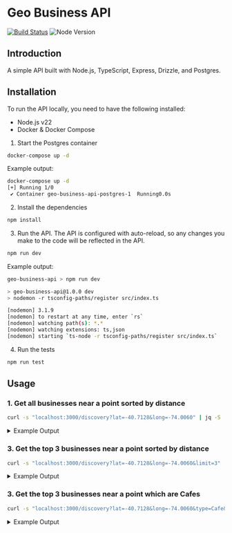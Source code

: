 # Geo Business API

[![Build Status](https://github.com/AidanFogarty/geo-business-api/actions/workflows/ci.yml/badge.svg)](https://github.com/AidanFogarty/geo-business-api/actions/workflows/ci.yml)
![Node Version](https://img.shields.io/badge/node-v22-blue)

## Introduction

A simple API built with Node.js, TypeScript, Express, Drizzle, and Postgres.

## Installation

To run the API locally, you need to have the following installed:

- Node.js v22
- Docker & Docker Compose

1. Start the Postgres container

```bash
docker-compose up -d
```

Example output:

```bash
docker-compose up -d
[+] Running 1/0
 ✔ Container geo-business-api-postgres-1  Running0.0s
```

2. Install the dependencies

```bash
npm install
```

3. Run the API. The API is configured with auto-reload, so any changes you make to the code will be reflected in the API.

```bash
npm run dev
```

Example output:

```bash
geo-business-api > npm run dev

> geo-business-api@1.0.0 dev
> nodemon -r tsconfig-paths/register src/index.ts

[nodemon] 3.1.9
[nodemon] to restart at any time, enter `rs`
[nodemon] watching path(s): *.*
[nodemon] watching extensions: ts,json
[nodemon] starting `ts-node -r tsconfig-paths/register src/index.ts`
```

4. Run the tests

```bash
npm run test
```

## Usage

### 1. Get all businesses near a point sorted by distance

```bash
curl -s "localhost:3000/discovery?lat=-40.7128&long=-74.0060" | jq -S
```

<details>
  <summary>Example Output</summary>

```json
[
  {
    "distance_km": 9054.11,
    "id": 26,
    "latitude": "40.7128",
    "longitude": "-74.006",
    "name": "Business 1",
    "type": "Cafe"
  },
  {
    "distance_km": 9285.61,
    "id": 30,
    "latitude": "41.8781",
    "longitude": "-87.6298",
    "name": "Business 5",
    "type": "Cafe"
  },
  {
    "distance_km": 9467.23,
    "id": 27,
    "latitude": "34.0522",
    "longitude": "-118.2437",
    "name": "Business 2",
    "type": "Restaurant"
  },
  {
    "distance_km": 12446.76,
    "id": 29,
    "latitude": "48.8566",
    "longitude": "2.3522",
    "name": "Business 4",
    "type": "Restaurant"
  },
  {
    "distance_km": 12487.62,
    "id": 28,
    "latitude": "51.5074",
    "longitude": "-0.1278",
    "name": "Business 3",
    "type": "Cafe"
  }
]
```

</details>

### 3. Get the top 3 businesses near a point sorted by distance

```bash
curl -s "localhost:3000/discovery?lat=-40.7128&long=-74.0060&limit=3" | jq -S
```

<details>
  <summary>Example Output</summary>

```json
[
  {
    "distance_km": 9054.11,
    "id": 26,
    "latitude": "40.7128",
    "longitude": "-74.006",
    "name": "Business 1",
    "type": "Cafe"
  },
  {
    "distance_km": 9285.61,
    "id": 30,
    "latitude": "41.8781",
    "longitude": "-87.6298",
    "name": "Business 5",
    "type": "Cafe"
  },
  {
    "distance_km": 9467.23,
    "id": 27,
    "latitude": "34.0522",
    "longitude": "-118.2437",
    "name": "Business 2",
    "type": "Restaurant"
  }
]
```

</details>

### 3. Get the top 3 businesses near a point which are Cafes

```bash
curl -s "localhost:3000/discovery?lat=-40.7128&long=-74.0060&type=Cafe&limit=3" | jq -S
```

<details>
  <summary>Example Output</summary>

```json
[
  {
    "distance_km": 9054.11,
    "id": 26,
    "latitude": "40.7128",
    "longitude": "-74.006",
    "name": "Business 1",
    "type": "Cafe"
  },
  {
    "distance_km": 9285.61,
    "id": 30,
    "latitude": "41.8781",
    "longitude": "-87.6298",
    "name": "Business 5",
    "type": "Cafe"
  },
  {
    "distance_km": 12487.62,
    "id": 28,
    "latitude": "51.5074",
    "longitude": "-0.1278",
    "name": "Business 3",
    "type": "Cafe"
  }
]
```

</details>
